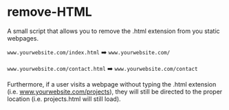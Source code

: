 # remove-HTML
A small script that allows you to remove the .html extension from you static webpages.

`www.yourwebsite.com/index.html` :arrow_right: `www.yourwebsite.com/`

`www.yourwebsite.com/contact.html` :arrow_right: `www.yourwebsite.com/contact`

Furthermore, if a user visits a webpage without typing the .html extension (i.e. www.yourwebsite.com/projects), they will still be directed to the proper location (i.e. projects.html will still load).
